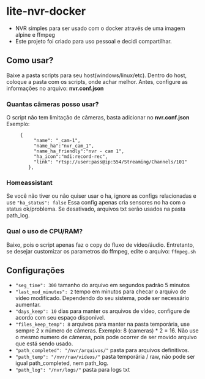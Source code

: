 # lite-nvr-docker
- NVR simples para ser usado com o docker através de uma imagem alpine e ffmpeg
- Este projeto foi criado para uso pessoal e decidi compartilhar.

## Como usar?
Baixe a pasta scripts para seu host(windows/linux/etc).
Dentro do host, coloque a pasta com os scripts, onde achar melhor.
Antes, configure as informações no arquivo: **nvr.conf.json**

### Quantas câmeras posso usar?
O script não tem limitação de câmeras, basta adicionar no **nvr.conf.json**
Exemplo:
<pre><code>		{
		  "name": "_cam-1",
		  "name_ha":"nvr_cam_1",
		  "name_ha_friendly":"nvr - cam 1",
		  "ha_icon":"mdi:record-rec",
		  "link": "rtsp://user:pass@ip:554/Streaming/Channels/101"
		},</code></pre>

### Homeassistant
Se você não tiver ou não quiser usar o ha, ignore as configs relacionadas e use `"ha_status": false`
Essa config apenas cria sensores no ha com o status ok/problema. Se desativado, arquivos txt serão usados na pasta path_log.

### Qual o uso de CPU/RAM?
Baixo, pois o script apenas faz o copy do fluxo de vídeo/áudio. Entretanto, se desejar customizar os parametros do ffmpeg, edite o arquivo: `ffmpeg.sh`

## Configurações
- `"seg_time": 300` tamanho do arquivo em segundos padrão 5 minutos
- `"last_mod_minutes": 2` tempo em minutos para checar o arquivo de vídeo modificado. Dependendo do seu sistema, pode ser necessário aumentar.
- `"days_keep": 10` dias para manter os arquivos de vídeo, configure de acordo com seu espaço disponível.
- `"files_keep_temp": 8` arquivos para manter na pasta temporária, use sempre 2 x número de câmeras. Exemplo: 8 (cameras) * 2 = 16. Não use o mesmo numero de câmeras, pois pode ocorrer de ser movido arquivo que está sendo usado.
- `"path_completed": "/nvr/arquivos/"` pasta para arquivos definitivos.
- `"path_temp": "/nvr/raw/videos/"` pasta temporária / raw, não pode ser igual path_completed, nem path_log.
- `"path_log": "/nvr/logs/"` pasta para logs txt

